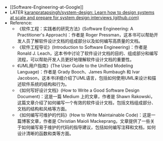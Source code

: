 - [[Software-Engineering-at-Google]]
- LATER [karanpratapsingh/system-design: Learn how to design systems at scale and prepare for system design interviews (github.com)](https://github.com/karanpratapsingh/system-design)
- Reference:
	- 《软件工程：实践者的研究方法》(Software Engineering: A Practitioner's Approach)：作者是 Roger Pressman，这本书可以帮助开发人员了解软件设计文档的组成部分以及如何编写高质量的文档。
	- 《软件工程导论》(Introduction to Software Engineering)：作者是 Ronald J. Leach，这本书中讨论了软件设计文档的目的、组成部分和编写流程，可以帮助开发人员更好地理解软件设计文档的重要性。
	- 《UML用户指南》(The User Guide to the Unified Modeling Language)：作者是 Grady Booch、James Rumbaugh 和 Ivar Jacobson，这本书详细介绍了UML语言，包括如何使用UML来设计和描述软件系统的结构和行为。
	- 《如何写好设计文档》(How to Write a Good Software Design Document)：这是一篇 Medium 上的文章，作者是 Shawn Rakowski，这篇文章介绍了如何编写一个有效的软件设计文档，包括文档组成部分、文档的结构和风格等方面。
	- 《如何编写可维护的代码》(How to Write Maintainable Code)：这是一篇博客文章，作者是 Christian Maioli Mackeprang，文章提供了一些关于如何编写易于维护的代码的指导建议，包括如何编写注释和文档，如何设计清晰的函数和类等方面。